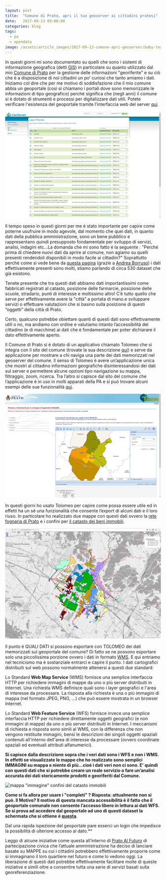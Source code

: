 ```yaml
---
layout: post
title:  "Comune di Prato, apri il tuo geoserver ai cittadini pratesi"
date:   2017-09-13 09:00:00
categories: blog
tags:
  - pa
  - opendata
image: /assets/article_images/2017-09-13-comune-apri-geoserver/baby-tears-small-child-sad-47090.jpeg
---
```


In questi giorni mi sono documentato su quelli che sono i sistemi di informazione geografica (detti [GIS](https://it.wikipedia.org/wiki/Geographic_information_system)) in particolare su quanto utilizzato dal mio [Comune di Prato](http://www.comune.prato.it/) per la gestione delle informazioni "georiferite" e su ciò che è a disposizione di noi cittadini un po’ curiosi che tanto amiamo i dati. Iniziamo col dire che per me motivo di soddisfazione che il mio comune abbia un geoportale (così si chiamano i portali dove sono memorizzate le informazioni di tipo geografico) perché significa che (negli anni) il comune si è dotato di strumenti e processi per digitalizzare dati utili. Potete verificare l'esistenza del geoportale tramite l’interfaccia web del server [qui](http://geoserver.comune.prato.it/geoserver/web/).

![il geoportale di Prato](/assets/article_images/2017-09-13-comune-apri-geoserver/image_0.png)

Il tempo speso in questi giorni per me è stato importante per capire come poterne usufruire in modo agevole, dal momento che quei dati, in quanto dati della pubblica amministrazione, sono un bene pubblico e rappresentano quindi presupposto fondamentale per sviluppo di servizi, analisi, indagini etc...La domanda che mi sono fatto è la seguente : "Perché prima di chiedere nuovi dati da aprire al comune, non agiamo su quelli presenti rendendoli disponibili in modo facile ai cittadini?" Soprattutto perchè come si vede bene da [questa pagina](http://geoserver.comune.prato.it/geoserver/web/wicket/bookmarkable/org.geoserver.web.demo.MapPreviewPage?14) (grazie a [Andrea Borruso](https://twitter.com/aborruso)) i dati effettivamente presenti sono molti, stiamo parlando di circa 530 dataset che già esistono.

Tenete presente che tra questi dati abbiamo dati importantissimi come fabbricati registrati al catasto, posizione delle farmarcie, posizione delle scuole, stradario, punti di interesse e moltissimo altro! C’è tutto quello che serve per effettivamente avere la "città" a portata di mano.e sviluppare servizi o effettuare valutazioni che si basino sulla posizione di questi “oggetti” della città di Prato.

Certo, qualcuno potrebbe obiettare quanti di questi dati sono effettivamente utili o no, ma andiamo con ordine e valutiamo intanto l’accessibilità del cittadino (e di macchine) ai dati che è fondamentale per poter dichiarare il dato effettivamente aperto.

Il Comune di Prato si è dotato di un applicativo chiamato Tolomeo che si integra con il sito del comune (trovate la sua descrizione [qui](http://tolomeogis.comune.prato.it/)) e serve da applicazione per mostrare a chi naviga una parte dei dati memorizzati nel geoserver del comune. Il senso di Tolomeo è avere un’applicazione unica che mostri al cittadino informazioni geografiche disinteressandosi dei dati sul server e permettere alcune opzioni tipo navigazione su mappa, filtraggio, zoom, ricerca. Tra l’altro si capisce dal sito del comune che l’applicazione è in uso in molti apparati della PA e si può trovare alcuni esempi delle sue funzionalità [qui](http://tolomeogis.comune.prato.it/esempi.php).

![l'applicazione Tolomeo](/assets/article_images/2017-09-13-comune-apri-geoserver/image_1.png)

In questi giorni ho usato Tolomeo per capire come possa essere utile ed in effetti ha un sé una funzionalità che consente l’export di alcuni dati e il loro riuso. In particolare ho realizzato due mappe con questi dati ovvero la [rete fognaria di Prato](https://iltempe.github.io/fogne/index) e i confini per [il catasto dei beni immobili](https://iltempe.github.io/mappa_base_immobili/index#11/43.8900/11.1752).

![mappa "immagine "rete fognaria](/assets/article_images/2017-09-13-comune-apri-geoserver/image_2.png)

Il punto è QUALI DATI si possono esportare con TOLOMEO dei dati memorizzati sul geoportale del comune? Di fatto se ne possono esportare solo una piccolissima porzione ovvero i dati in formato [WMS](http://mappe.comune.prato.it/html/wms/). E qui entriamo nel tecnicismo ma è sostanziale entrarci e capire il punto. I dati cartografici distribuiti sul web possono normalmente attenersi a questi due standard:

Lo Standard **Web Map Service** (WMS) fornisce una semplice interfaccia HTTP per richiedere immagini di mappe da uno o più server distribuiti in Internet. Una richiesta WMS definisce quali sono i layer geografici e l'area di interesse da processare. La risposta alla richiesta è una o più immagini di mappa (nel formato JPEG, PNG, ...) che può essere mostrata in un browser Internet.

Lo Standard **Web Feature Service** (WFS) fornisce invece una semplice interfaccia HTTP per richiedere direttamente oggetti geografici (e non immagini di mappe) da uno o più server distribuiti in Internet. I meccanismi di richiesta e risposta sono simili al WMS, con la differenza che non vengono restituite immagini, bensì le descrizioni dei singoli oggetti spaziali contenuti all'interno dell'area di interesse da processare (ovvero coordinate spaziali ed eventuali attributi alfanumerici).

**Si capisce dalla descrizione sopra che i veri dati sono i WFS e non i WMS. In effetti se visualizzate le mappe che ho realizzato sono semplici IMMAGINI su mappa e niente di più...cioè i dati veri non ci sono. E’ quindi con questi dati che si potrebbe creare un reale servizio o fare un’analisi accurata dei dati storicamente prodotti e georiferiti dal Comune.**

![mappa "immagine" confini del catasto immobili](/assets/article_images/2017-09-13-comune-apri-geoserver/image_3.png)

**Come si fa allora per usare i "completi" ?  Risposta: attualmente non si può. Il Motivo? Il motivo di questa mancata accessibilità è il fatto che il geoportale comunale non consente l’accesso libero in lettura ai dati WFS. Se si prova ad accedere dal geoportale ad uno di questi dataset la schermata che si ottiene è [questa](http://geoserver.comune.prato.it/geoserver/comunepo/ows?service=WFS&version=1.0.0&request=GetFeature&typeName=comunepo:cciaa_esercizi_commerciali_divisione_03&maxFeatures=50&outputFormat=csv)**.

Dal una rapida ispezione del geoportale pare esserci un login che impedisce la possibilità di ulteriore accesso al dato.**

Leggo di alcune iniziative come questa all’interno di [Prato Al Futuro](http://www.pratoalfuturo.it/partecipa/il-map-contest/) di partecipazione civica che l’attuale amministrazione ha deciso di lanciare basate su MAPPE su cui i cittadini potrebbero effettivamente proporre come si immaginano il loro quartiere nel futuro e come lo vedono oggi. La liberazione di questi dati potrebbe effettivamente facilitare molte di queste iniziative e simili oltre a consentire tutta una serie di servizi basati sulla georeferenziazione.
